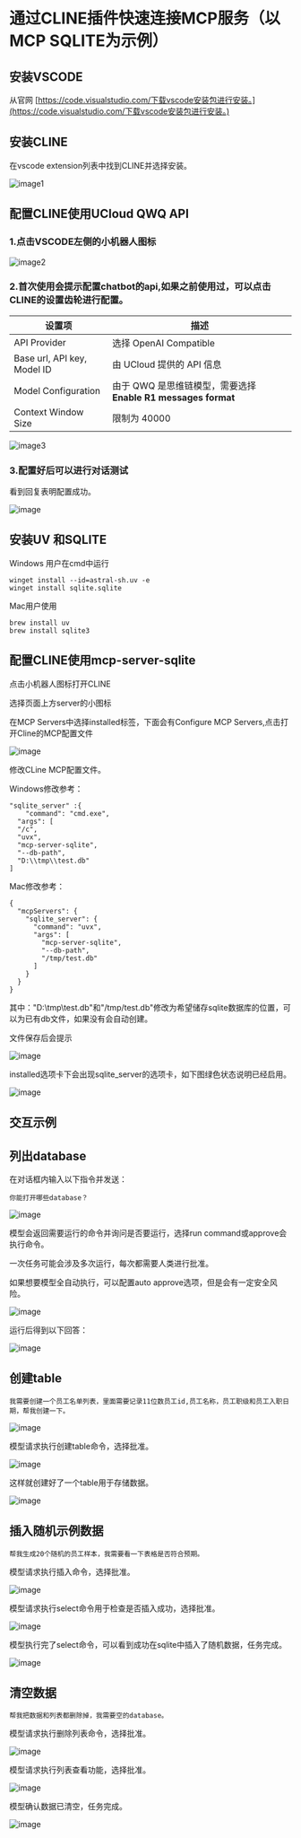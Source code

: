 # 通过CLINE插件快速连接MCP服务（以MCP SQLITE为示例）

## 安装VSCODE

从官网 [https://code.visualstudio.com/下载vscode安装包进行安装。](https://code.visualstudio.com/下载vscode安装包进行安装。)

## 安装CLINE

在vscode extension列表中找到CLINE并选择安装。

![image1](https://www-s.ucloud.cn/2025/04/a2f325d3afe05070ee59d10319d5e0f3_1744219330796.png)

## 配置CLINE使用UCloud QWQ API

### 1.点击VSCODE左侧的小机器人图标

![image2](https://www-s.ucloud.cn/2025/04/f4cc22b8ed55378a438a24050d4b7401_1744219330791.png)

### 2.首次使用会提示配置chatbot的api,如果之前使用过，可以点击CLINE的设置齿轮进行配置。

| 设置项                     | 描述                                                                 |
|---------------------------|---------------------------------------------------------------------|
| API Provider              | 选择 OpenAI Compatible                                              |
| Base url, API key, Model ID | 由 UCloud 提供的 API 信息                                            |
| Model Configuration       | 由于 QWQ 是思维链模型，需要选择 **Enable R1 messages format**        |
| Context Window Size       | 限制为 40000                                                         |


![image3](https://www-s.ucloud.cn/2025/04/8fdd8534ac59221dda1debf068c4ba4b_1744219330789.png)

### 3.配置好后可以进行对话测试

看到回复表明配置成功。

![image](https://www-s.ucloud.cn/2025/04/8b3e8cd2ec7a1ac4524291d8fa54d53f_1744219330788.png)

## 安装UV 和SQLITE

Windows 用户在cmd中运行

```
winget install --id=astral-sh.uv -e
winget install sqlite.sqlite
```
 
Mac用户使用

```
brew install uv
brew install sqlite3
```
 
## 配置CLINE使用mcp-server-sqlite

点击小机器人图标打开CLINE

选择页面上方server的小图标

在MCP Servers中选择installed标签，下面会有Configure MCP Servers,点击打开Cline的MCP配置文件

![image](https://www-s.ucloud.cn/2025/04/44185ccda7bfdf90d52ef8fef4421077_1744219330785.png)

修改CLine MCP配置文件。

Windows修改参考：

```
"sqlite_server" :{
    "command": "cmd.exe",
  "args": [
  "/c",
  "uvx",
  "mcp-server-sqlite",
  "--db-path",
  "D:\\tmp\\test.db"
]
```
 
Mac修改参考：

```
{
  "mcpServers": {
    "sqlite_server": {
      "command": "uvx",
      "args": [
        "mcp-server-sqlite",
        "--db-path",
        "/tmp/test.db"
      ]
    }
  }
}
```
 
其中："D:\\tmp\\test.db"和"/tmp/test.db"修改为希望储存sqlite数据库的位置，可以为已有db文件，如果没有会自动创建。

文件保存后会提示

![image](https://www-s.ucloud.cn/2025/04/32c28070c025c1cc183861dbc337a3e1_1744219330783.png)

installed选项卡下会出现sqlite_server的选项卡，如下图绿色状态说明已经启用。

![image](https://www-s.ucloud.cn/2025/04/7faa7486521eed8cc82ea77d94063940_1744219330782.png)

## 交互示例

## 列出database

在对话框内输入以下指令并发送：

```
你能打开哪些database？
```
 
![image](https://www-s.ucloud.cn/2025/04/2c6abb7f8542c6f9be6d45c775d62135_1744219330781.png)

模型会返回需要运行的命令并询问是否要运行，选择run command或approve会执行命令。

一次任务可能会涉及多次运行，每次都需要人类进行批准。

如果想要模型全自动执行，可以配置auto approve选项，但是会有一定安全风险。

![image](https://www-s.ucloud.cn/2025/04/8b668dd4878c8fa917ba87db031acdc9_1744219330780.png)

运行后得到以下回答：

![image](https://www-s.ucloud.cn/2025/04/cc2c2543be0cb3505b98b91cd2d8e951_1744219330777.png)

## 创建table

```
我需要创建一个员工名单列表，里面需要记录11位数员工id,员工名称，员工职级和员工入职日期，帮我创建一下。
```
 
![image](https://www-s.ucloud.cn/2025/04/dbd7b094eb5e5b287c23cdf2b184e70b_1744219330774.png)

模型请求执行创建table命令，选择批准。

![image](https://www-s.ucloud.cn/2025/04/e83241b4c15d0c0b9df838ecc149d5d7_1744219330773.png)

这样就创建好了一个table用于存储数据。

![image](https://www-s.ucloud.cn/2025/04/8256f8993e00f06210cfb50ef737e75a_1744219330770.png)

## 插入随机示例数据

```
帮我生成20个随机的员工样本，我需要看一下表格是否符合预期。
```
 
模型请求执行插入命令，选择批准。

![image](https://www-s.ucloud.cn/2025/04/59197da0e18d784151756c8d352b27ad_1744219330766.png)

模型请求执行select命令用于检查是否插入成功，选择批准。

![image](https://www-s.ucloud.cn/2025/04/b7cf5bb4f815d83e2b9ed5457c1b055b_1744219330763.png)

模型执行完了select命令，可以看到成功在sqlite中插入了随机数据，任务完成。

![image](https://www-s.ucloud.cn/2025/04/53081111a50301871aa4044f41767a39_1744219330755.png)



## 清空数据

```
帮我把数据和列表都删除掉，我需要空的database。
```
 
模型请求执行删除列表命令，选择批准。

![image](https://www-s.ucloud.cn/2025/04/ea73eba196390170b4fa0e27039baedf_1744219330752.png)

模型请求执行列表查看功能，选择批准。

![image](https://www-s.ucloud.cn/2025/04/08e19e2605acfc11e2c29504a82dad2f_1744219330746.png)

模型确认数据已清空，任务完成。

![image](https://www-s.ucloud.cn/2025/04/2244261dd3c25c7cc948c69328c9ead0_1744219330742.png)




